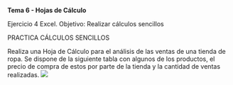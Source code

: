 **Tema 6 - Hojas de Cálculo**

Ejercicio 4 Excel. Objetivo: Realizar cálculos sencillos

PRACTICA CÁLCULOS SENCILLOS

Realiza una Hoja de Cálculo para el análisis de las ventas de una tienda de ropa. Se dispone de la siguiente tabla con algunos de los productos, el precio de compra de estos por parte de la tienda y la cantidad de ventas realizadas.
![](https://pruebas.teformas.com/wp-content/uploads/2012/10/ej4b.jpg)
<!--stackedit_data:
eyJoaXN0b3J5IjpbMTgwNDg1NjUyLC02MTA1NzM5MjEsLTE5Mz
Y0MzkyMTFdfQ==
-->